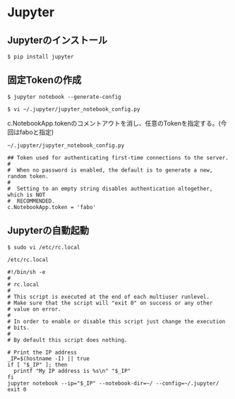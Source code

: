 # Jupyter

## Jupyterのインストール

```
$ pip install jupyter
```

## 固定Tokenの作成

```
$ jupyter notebook --generate-config
```

```
$ vi ~/.jupyter/jupyter_notebook_config.py
```

c.NotebookApp.tokenのコメントアウトを消し、任意のTokenを指定する。(今回はfaboと指定)

`~/.jupyter/jupyter_notebook_config.py`
```
## Token used for authenticating first-time connections to the server.
#
#  When no password is enabled, the default is to generate a new, random token.
#
#  Setting to an empty string disables authentication altogether, which is NOT
#  RECOMMENDED.
c.NotebookApp.token = 'fabo'
```

## Jupyterの自動起動

```
$ sudo vi /etc/rc.local
```

`/etc/rc.local`
```
#!/bin/sh -e
#
# rc.local
#
# This script is executed at the end of each multiuser runlevel.
# Make sure that the script will "exit 0" on success or any other
# value on error.
#
# In order to enable or disable this script just change the execution
# bits.
#
# By default this script does nothing.

# Print the IP address
_IP=$(hostname -I) || true
if [ "$_IP" ]; then
  printf "My IP address is %s\n" "$_IP"
fi
jupyter notebook --ip="$_IP" --notebook-dir=~/ --config=~/.jupyter/
exit 0
```

